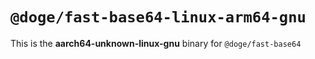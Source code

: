 # `@doge/fast-base64-linux-arm64-gnu`

This is the **aarch64-unknown-linux-gnu** binary for `@doge/fast-base64`
